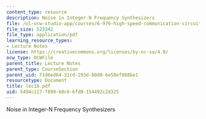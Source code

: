 ```yaml
---
content_type: resource
description: Noise in Integer-N Frequency Synthesizers
file: /ol-ocw-studio-app/courses/6-976-high-speed-communication-circuits-and-systems-spring-2003/5494c117f899b0c66fd0154492c2d325_lec16.pdf
file_size: 523342
file_type: application/pdf
learning_resource_types:
- Lecture Notes
license: https://creativecommons.org/licenses/by-nc-sa/4.0/
ocw_type: OCWFile
parent_title: Lecture Notes
parent_type: CourseSection
parent_uid: f1d6ed64-31cd-293d-b0d0-6e58ef888be1
resourcetype: Document
title: lec16.pdf
uid: 5494c117-f899-b0c6-6fd0-154492c2d325
---
```

Noise in Integer-N Frequency Synthesizers